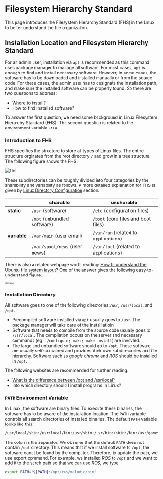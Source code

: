 # Filesystem Hierarchy Standard

This page introduces the Filesystem Hierarchy Standard (FHS) in the Linux to better understand the file organization.


## Installation Location and Filesystem Hierarchy Standard

For an admin user, installation via `apt` is recommended as this command uses package manager to manage all software. For most cases, `apt` is enough to find and install necessary software. However, in some cases, the software has to be downloaded and installed manually or from the source code. For these cases, the admin user has to designate the installation path, and make sure the installed software can be properly found. So there are two questions to address:

- Where to install?
- How to find installed software?

To answer the first question, we need some background in Linux Filesystem Hierarchy Standard (FHS). The second question is related to the environment  variable `PATH`.


### Introduction to FHS

FHS specifies the structure to store all types of Linux files. The entire structure orginates from the root directory `/` and grow in a tree structure. The following figure shows the FHS.

![fhs](https://www.tecmint.com/wp-content/uploads/2013/09/Linux-Directory-Structure.jpeg)

These subdirectories can be roughly divided into four categories by the sharability and variability as follows. A more detailed explanation for FHS is given by [Linux Directory Configuration](http://cn.linux.vbird.org/linux_basic/0210filepermission.php) section.

|              | sharable                      | unsharable                            |
| ------------ | ----------------------------- | ------------------------------------- |
| **static**   | `/usr` (software)             | `/etc` (configuration files)          |
|              | `/opt` (unbundled software)   | `/boot` (core files and boot files)   |
| **variable** | `/var/main` (user email)      | `/var/run` (related to applications)  |
|              | `/var/spool/news` (user news) | `/var/lock` (related to applications) |

There is also a related webpage worth reading: [How to understand the Ubuntu file system layout?](https://askubuntu.com/questions/138547/how-to-understand-the-ubuntu-file-system-layout) One of the answer gives the following easy-to-understand figure.

<img src="https://i.stack.imgur.com/BlpRb.png" alt="image" style="zoom:50%;" />



### Installation Directory

All software goes to one of the following directories:`/usr`, `/usr/local`, and `/opt`.

- Precompiled software installed via `apt` usually goes to `/usr`. The package manager will take care of the installlatioin.
- Software that needs to compile from the source code usually goes to `/usr/local`. The compliation occurs on the server and necessary commands (eg. `./configure; make; make install`)  are invovled.
- The large and unbundled software should go to `/opt`. These software are usually self-contained and provides their own subdirectories and file hierarchy. Software such as *google chrome* and *ROS* should be installed in `/opt`.

The following websites are recommended for further reading:

- [What is the difference between /opt and /usr/local?](https://unix.stackexchange.com/questions/11544/what-is-the-difference-between-opt-and-usr-local)
- [Into which directory should I install programs in Linux?](https://unix.stackexchange.com/questions/127076/into-which-directory-should-i-install-programs-in-linux)





### `PATH` Environment Variable

In Linux, the software are binary files. To execute these binaries, the software has to be aware of the installation location. The `PATH` variable controls all search directories of installed binaries. The default `PATH` variable looks like this.

```bash
/usr/local/sbin:/usr/local/bin:/usr/sbin:/usr/bin:/sbin:/bin:/usr/games:/usr/local/games:/snap/bin
```

The colon is the separator. We observe that the default `PATH` does not contain `/opt` directory. This means that if we install software to `/opt`, the software canot be found by the computer. Therefore, to update the path, we use export cpmmand. For example, we installed *ROS* to `/opt` and we want to add it to the serch path so that we can use *ROS*, we type

```bash
export PATH="${PATH}:/opt/ros/melodic/bin"
```

